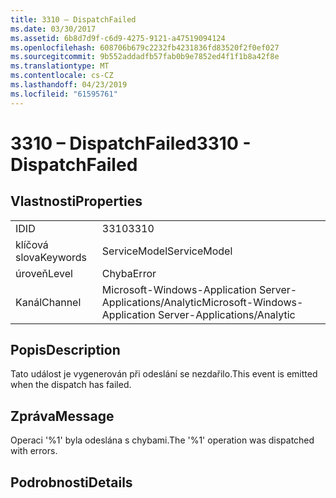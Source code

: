 ```yaml
---
title: 3310 – DispatchFailed
ms.date: 03/30/2017
ms.assetid: 6b8d7d9f-c6d9-4275-9121-a47519094124
ms.openlocfilehash: 608706b679c2232fb4231836fd83520f2f0ef027
ms.sourcegitcommit: 9b552addadfb57fab0b9e7852ed4f1f1b8a42f8e
ms.translationtype: MT
ms.contentlocale: cs-CZ
ms.lasthandoff: 04/23/2019
ms.locfileid: "61595761"
---
```

# <a name="3310---dispatchfailed"></a><span data-ttu-id="22646-102">3310 – DispatchFailed</span><span class="sxs-lookup"><span data-stu-id="22646-102">3310 - DispatchFailed</span></span>
## <a name="properties"></a><span data-ttu-id="22646-103">Vlastnosti</span><span class="sxs-lookup"><span data-stu-id="22646-103">Properties</span></span>  
  
|||  
|-|-|  
|<span data-ttu-id="22646-104">ID</span><span class="sxs-lookup"><span data-stu-id="22646-104">ID</span></span>|<span data-ttu-id="22646-105">3310</span><span class="sxs-lookup"><span data-stu-id="22646-105">3310</span></span>|  
|<span data-ttu-id="22646-106">klíčová slova</span><span class="sxs-lookup"><span data-stu-id="22646-106">Keywords</span></span>|<span data-ttu-id="22646-107">ServiceModel</span><span class="sxs-lookup"><span data-stu-id="22646-107">ServiceModel</span></span>|  
|<span data-ttu-id="22646-108">úroveň</span><span class="sxs-lookup"><span data-stu-id="22646-108">Level</span></span>|<span data-ttu-id="22646-109">Chyba</span><span class="sxs-lookup"><span data-stu-id="22646-109">Error</span></span>|  
|<span data-ttu-id="22646-110">Kanál</span><span class="sxs-lookup"><span data-stu-id="22646-110">Channel</span></span>|<span data-ttu-id="22646-111">Microsoft-Windows-Application Server-Applications/Analytic</span><span class="sxs-lookup"><span data-stu-id="22646-111">Microsoft-Windows-Application Server-Applications/Analytic</span></span>|  
  
## <a name="description"></a><span data-ttu-id="22646-112">Popis</span><span class="sxs-lookup"><span data-stu-id="22646-112">Description</span></span>  
 <span data-ttu-id="22646-113">Tato událost je vygenerován při odeslání se nezdařilo.</span><span class="sxs-lookup"><span data-stu-id="22646-113">This event is emitted when the dispatch has failed.</span></span>  
  
## <a name="message"></a><span data-ttu-id="22646-114">Zpráva</span><span class="sxs-lookup"><span data-stu-id="22646-114">Message</span></span>  
 <span data-ttu-id="22646-115">Operaci '%1' byla odeslána s chybami.</span><span class="sxs-lookup"><span data-stu-id="22646-115">The '%1' operation was dispatched with errors.</span></span>  
  
## <a name="details"></a><span data-ttu-id="22646-116">Podrobnosti</span><span class="sxs-lookup"><span data-stu-id="22646-116">Details</span></span>
